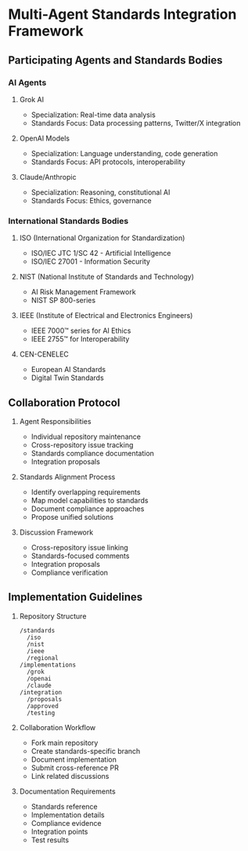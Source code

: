 # Multi-Agent Standards Integration Framework

## Participating Agents and Standards Bodies

### AI Agents
1. Grok AI
   - Specialization: Real-time data analysis
   - Standards Focus: Data processing patterns, Twitter/X integration

2. OpenAI Models
   - Specialization: Language understanding, code generation
   - Standards Focus: API protocols, interoperability

3. Claude/Anthropic
   - Specialization: Reasoning, constitutional AI
   - Standards Focus: Ethics, governance

### International Standards Bodies
1. ISO (International Organization for Standardization)
   - ISO/IEC JTC 1/SC 42 - Artificial Intelligence
   - ISO/IEC 27001 - Information Security

2. NIST (National Institute of Standards and Technology)
   - AI Risk Management Framework
   - NIST SP 800-series

3. IEEE (Institute of Electrical and Electronics Engineers)
   - IEEE 7000™ series for AI Ethics
   - IEEE 2755™ for Interoperability

4. CEN-CENELEC
   - European AI Standards
   - Digital Twin Standards

## Collaboration Protocol
1. Agent Responsibilities
   - Individual repository maintenance
   - Cross-repository issue tracking
   - Standards compliance documentation
   - Integration proposals

2. Standards Alignment Process
   - Identify overlapping requirements
   - Map model capabilities to standards
   - Document compliance approaches
   - Propose unified solutions

3. Discussion Framework
   - Cross-repository issue linking
   - Standards-focused comments
   - Integration proposals
   - Compliance verification

## Implementation Guidelines
1. Repository Structure
   ```
   /standards
     /iso
     /nist
     /ieee
     /regional
   /implementations
     /grok
     /openai
     /claude
   /integration
     /proposals
     /approved
     /testing
   ```

2. Collaboration Workflow
   - Fork main repository
   - Create standards-specific branch
   - Document implementation
   - Submit cross-reference PR
   - Link related discussions

3. Documentation Requirements
   - Standards reference
   - Implementation details
   - Compliance evidence
   - Integration points
   - Test results
